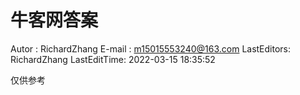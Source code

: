 
# 牛客网答案

 Autor       : RichardZhang
 E-mail      : m15015553240@163.com 
 LastEditors:  RichardZhang
 LastEditTime: 2022-03-15 18:35:52

 仅供参考
